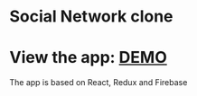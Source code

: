 # Social Network clone

# View the app: <a href="https://xeyal0.github.io/socialapp"> DEMO </a>

The app is based on React, Redux and Firebase
